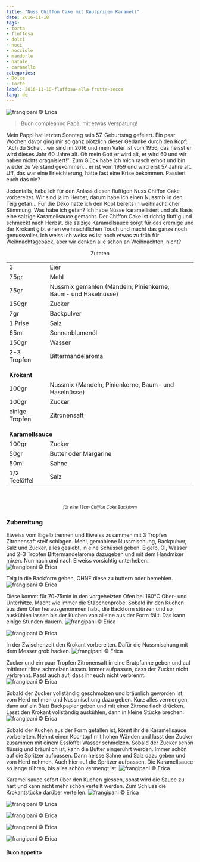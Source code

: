 ```yaml
---
title: "Nuss Chiffon Cake mit Knusprigem Karamell"
date: 2016-11-18
tags:
- torta
- fluffosa
- dolci
- noci
- nocciole
- mandorle
- natale
- caramello
categories:
- Dolce
- Torte
label: 2016-11-18-fluffosa-alla-frutta-secca
lang: de
---
```

![](../2016-11-18-fluffosa-alla-frutta-secca-con-caramello-croccante/header.jpg "frangipani © Erica")

> Buon compleanno Papà, mit etwas Verspätung!

Mein Pappi hat letzten Sonntag sein 57. Geburtstag gefeiert. Ein paar Wochen davor ging mir so ganz plötzlich dieser Gedanke durch den Kopf: "Ach du Schei... wir sind im 2016 und mein Vater ist vom 1956, das heisst er wird dieses Jahr 60 Jahre alt. Oh mein Gott er wird alt, er wird 60 und wir haben nichts oragnisiert!". Zum Glück habe ich mich rasch erholt und bin wieder zu Verstand gekommen... er ist vom 1959 und wird erst 57 Jahre alt. Uff, das war eine Erleichterung, hätte fast eine Krise bekommen. Passiert euch das nie?

Jedenfalls, habe ich für den Anlass diesen fluffigen Nuss Chiffon Cake vorbereitet. Wir sind ja im Herbst, darum habe ich einen Nussmix in den Teig getan... Für die Deko hatte ich den Kopf bereits in weihnachtlicher Stimmung. Was habe ich getan? Ich habe Nüsse karamellisiert und als Basis eine salzige Karamellsauce gemacht. Der Chiffon Cake ist richtig fluffig und schmeckt nach Herbst, die salzige Karamellsauce sorgt für das cremige und der Krokant gibt einen weihnachtlichen Touch und macht das ganze noch genussvoller. Ich weiss ich weiss es ist noch etwas zu früh für Weihnachtsgebäck, aber wir denken alle schon an Weihnachten, nicht?

<div id="wrapper" style="text-align: center">
  <div id="yourdiv" style="display: inline-block;">
    <div class="ingredients">
      <div class="ingredients-title">Zutaten</div>
      <table>
        <tbody>
          <tr>
            <td>3</td>
            <td>Eier</td>
          </tr>
          <tr>
            <td>75gr</td>
            <td>Mehl</td>
          </tr>
          <tr>
            <td>75gr</td>
            <td>Nussmix gemahlen (Mandeln, Pinienkerne, Baum- und Haselnüsse)</td>
          </tr>
          <tr>
            <td>150gr</td>
            <td>Zucker</td>
          </tr>
          <tr>
            <td>7gr</td>
            <td>Backpulver</td>
          </tr>
          <tr>
            <td>1 Prise</td>
            <td>Salz</td>
          </tr>
          <tr>
            <td>65ml</td>
            <td>Sonnenblumenöl</td>
          </tr>
          <tr>
            <td>150gr</td>
            <td>Wasser</td>
          </tr>
          <tr>
            <td>2-3 Tropfen</td>
            <td>Bittermandelaroma</td>
          </tr>
          <tr style="height: 15px;"></tr>
          <tr>          
            <td colspan="2"><b>Krokant</b></td>
          </tr>      
          <tr>
            <td>100gr</td>
            <td>Nussmix (Mandeln, Pinienkerne, Baum- und Haselnüsse)</td>
          </tr>
          <tr>
            <td>100gr</td>
            <td>Zucker</td>
          </tr>
          <tr>
            <td>einige Tropfen</td>
            <td>Zitronensaft</td>
          </tr>
          <tr style="height: 15px;"></tr>
          <tr>          
            <td colspan="2"><b>Karamellsauce</b></td>
          </tr>      
          <tr>
            <td>100gr</td>
            <td>Zucker</td>
          </tr>
          <tr>
            <td>50gr</td>
            <td>Butter oder Margarine</td>
          </tr>
          <tr>
            <td>50ml</td>
            <td>Sahne</td>
          </tr>
          <tr>
            <td>1/2 Teelöffel</td>
            <td>Salz</td>
          </tr>
        </tbody>
      </table>
      <br></br>
      <i class="pull-right" style="font-size: 80%;">für eine 18cm Chiffon Cake Backform</i>
    </div>
  </div>
</div>


<h3>
  <font color="grey">
    <i class="fa fa-cogs"></i>
  </font> Zubereitung
</h3>

Eiweiss vom Eigelb trennen und Eiweiss zusammen mit 3 Tropfen Zitronensaft steif schlagen. Mehl, gemahlene Nussmischung, Backpulver, Salz und Zucker, alles gesiebt, in eine Schüssel geben. Eigelb, Öl, Wasser und 2-3 Tropfen Bittermandelaroma dazugeben und mit dem Handmixer mixen. Nun nach und nach Eiweiss vorsichtig unterheben.
![](../2016-11-18-fluffosa-alla-frutta-secca-con-caramello-croccante/impasto.jpg "frangipani © Erica")

Teig in die Backform geben, OHNE diese zu buttern oder bemehlen.
![](../2016-11-18-fluffosa-alla-frutta-secca-con-caramello-croccante/teglia.jpg "frangipani © Erica")

Diese kommt für 70-75min in den vorgeheizten Ofen bei 160°C Ober- und Unterhitze. Macht wie immer die Stäbchenprobe. Sobald ihr den Kuchen aus dem Ofen herausgenommen habt, die Backform stürzen und so auskühlen lassen bis der Kuchen von alleine aus der Form fällt. Das kann einige Stunden dauern.
![](../2016-11-18-fluffosa-alla-frutta-secca-con-caramello-croccante/scaravoltata.jpg "frangipani © Erica")

![](../2016-11-18-fluffosa-alla-frutta-secca-con-caramello-croccante/fluffosa.jpg "frangipani © Erica")

In der Zwischenzeit den Krokant vorbereiten. Dafür die Nussmischung mit dem Messer grob hacken.
![](../2016-11-18-fluffosa-alla-frutta-secca-con-caramello-croccante/fruttasecca.jpg "frangipani © Erica")

Zucker und ein paar Tropfen Zitronensaft in eine Bratpfanne geben und auf mittlerer Hitze schmelzen lassen. Immer aufpassen, dass der Zucker nicht verbrennt. Passt auch auf, dass ihr euch nicht verbrennt.
![](../2016-11-18-fluffosa-alla-frutta-secca-con-caramello-croccante/caramello.jpg "frangipani © Erica")

Sobald der Zucker vollständig geschmolzen und bräunlich geworden ist, vom Herd nehmen und Nussmischung dazu geben. Kurz alles vermengen, dann auf ein Blatt Backpapier geben und mit einer Zitrone flach drücken. Lasst den Krokant vollständig auskühlen, dann in kleine Stücke brechen.
![](../2016-11-18-fluffosa-alla-frutta-secca-con-caramello-croccante/croccante.jpg "frangipani © Erica")

Sobald der Kuchen aus der Form gefallen ist, könnt ihr die Karamellsauce vorbereiten. Nehmt einen Kochtopf mit hohen Wänden und lasst den Zucker zusammen mit einem Esslöffel Wasser schmelzen. Sobald der Zucker schön flüssig und bräunlich ist, kann die Butter eingerührt werden. Immer schön auf die Spritzer aufpassen. Dann heisse Sahne und Salz dazu geben und vom Herd nehmen. Auch hier auf die Spritzer aufpassen. Die Karamellsauce so lange rühren, bis alles schön vermengt ist.
![](../2016-11-18-fluffosa-alla-frutta-secca-con-caramello-croccante/salsamou.jpg "frangipani © Erica")

Karamellsauce sofort über den Kuchen giessen, sonst wird die Sauce zu hart und kann nicht mehr schön verteilt werden. Zum Schluss die Krokantstücke darüber verteilen.
![](../2016-11-18-fluffosa-alla-frutta-secca-con-caramello-croccante/risultato1.jpg "frangipani © Erica")

![](../2016-11-18-fluffosa-alla-frutta-secca-con-caramello-croccante/risultato2.jpg "frangipani © Erica")

![](../2016-11-18-fluffosa-alla-frutta-secca-con-caramello-croccante/risultato3.jpg "frangipani © Erica")

![](../2016-11-18-fluffosa-alla-frutta-secca-con-caramello-croccante/risultato4.jpg "frangipani © Erica")

![](../2016-11-18-fluffosa-alla-frutta-secca-con-caramello-croccante/risultato5.jpg "frangipani © Erica")


<h4>Buon appetito
  <font color="red">
    <i class="fa fa-smile-o"></i>
  </font>
</h4>
